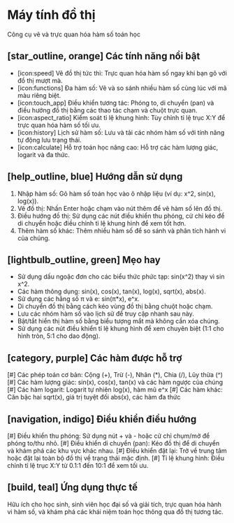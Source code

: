 # Máy tính đồ thị
Công cụ vẽ và trực quan hóa hàm số toán học

## [star_outline, orange] Các tính năng nổi bật
- [icon:speed] Vẽ đồ thị tức thì: Trực quan hóa hàm số ngay khi bạn gõ với đồ thị mượt mà.
- [icon:functions] Đa hàm số: Vẽ và so sánh nhiều hàm số cùng lúc với mã màu riêng biệt.
- [icon:touch_app] Điều khiển tương tác: Phóng to, di chuyển (pan) và điều hướng đồ thị bằng các thao tác chạm và chuột trực quan.
- [icon:aspect_ratio] Kiểm soát tỉ lệ khung hình: Tùy chỉnh tỉ lệ trục X:Y để trực quan hóa hàm số tối ưu.
- [icon:history] Lịch sử hàm số: Lưu và tải các nhóm hàm số với tính năng tự động lưu trạng thái.
- [icon:calculate] Hỗ trợ toán học nâng cao: Hỗ trợ các hàm lượng giác, logarit và đa thức.

## [help_outline, blue] Hướng dẫn sử dụng
1. Nhập hàm số: Gõ hàm số toán học vào ô nhập liệu (ví dụ: x^2, sin(x), log(x)).
2. Vẽ đồ thị: Nhấn Enter hoặc chạm vào nút thêm để vẽ hàm số lên đồ thị.
3. Điều hướng đồ thị: Sử dụng các nút điều khiển thu phóng, cử chỉ kéo để di chuyển hoặc điều chỉnh tỉ lệ khung hình để xem tốt hơn.
4. Thêm hàm số khác: Thêm nhiều hàm số để so sánh và phân tích hành vi của chúng.

## [lightbulb_outline, green] Mẹo hay
- Sử dụng dấu ngoặc đơn cho các biểu thức phức tạp: sin(x^2) thay vì sin x^2.
- Các hàm thông dụng: sin(x), cos(x), tan(x), log(x), sqrt(x), abs(x).
- Sử dụng các hằng số π và e: sin(π*x), e^x.
- Di chuyển đồ thị bằng cách kéo vùng đồ thị bằng chuột hoặc chạm.
- Lưu các nhóm hàm số vào lịch sử để truy cập nhanh sau này.
- Bật/tắt hiển thị hàm số bằng biểu tượng mắt mà không cần xóa chúng.
- Sử dụng các nút điều khiển tỉ lệ khung hình để xem chuyên biệt (1:1 cho hình tròn, 5:1 cho dao động).

## [category, purple] Các hàm được hỗ trợ
[#] Các phép toán cơ bản: Cộng (+), Trừ (-), Nhân (*), Chia (/), Lũy thừa (^)
[#] Các hàm lượng giác: sin(x), cos(x), tan(x) và các hàm ngược của chúng
[#] Các hàm logarit: Logarit tự nhiên log(x), hàm mũ e^x
[#] Các hàm khác: Căn bậc hai sqrt(x), giá trị tuyệt đối abs(x), các hàm đa thức

## [navigation, indigo] Điều khiển điều hướng
[#] Điều khiển thu phóng: Sử dụng nút + và - hoặc cử chỉ chụm/mở để phóng to/thu nhỏ.
[#] Điều khiển di chuyển (pan): Kéo đồ thị để di chuyển và khám phá các khu vực khác nhau.
[#] Điều khiển đặt lại: Trở về trung tâm hoặc đặt lại toàn bộ đồ thị về trạng thái mặc định.
[#] Tỉ lệ khung hình: Điều chỉnh tỉ lệ trục X:Y từ 0.1:1 đến 10:1 để xem tối ưu.

## [build, teal] Ứng dụng thực tế
Hữu ích cho học sinh, sinh viên học đại số và giải tích, trực quan hóa hành vi hàm số, và khám phá các khái niệm toán học thông qua đồ thị tương tác.